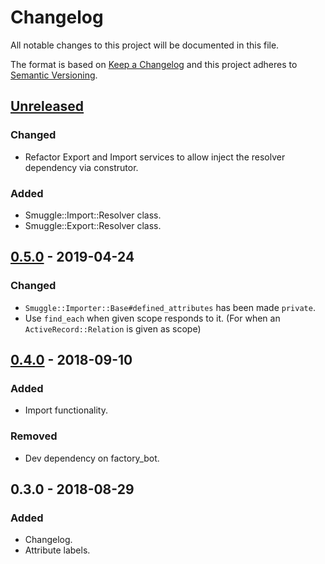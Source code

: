# Changelog

All notable changes to this project will be documented in this file.

The format is based on [Keep a Changelog](http://keepachangelog.com/en/1.0.0/)
and this project adheres to [Semantic Versioning](http://semver.org/spec/v2.0.0.html).

## [Unreleased]

### Changed

- Refactor Export and Import services to allow inject the resolver dependency via construtor.

### Added

- Smuggle::Import::Resolver class.
- Smuggle::Export::Resolver class.

## [0.5.0] - 2019-04-24

### Changed

- `Smuggle::Importer::Base#defined_attributes` has been made `private`.
- Use `find_each` when given scope responds to it. (For when an `ActiveRecord::Relation` is given as scope)

## [0.4.0] - 2018-09-10

### Added

- Import functionality.

### Removed

- Dev dependency on factory_bot.

## 0.3.0 - 2018-08-29

### Added

- Changelog.
- Attribute labels.

[Unreleased]: https://github.com/pablocrivella/statics/compare/v0.5.0...HEAD
[0.5.0]: https://github.com/pablocrivella/statics/compare/v0.4.0...v0.5.0
[0.4.0]: https://github.com/pablocrivella/statics/releases/tag/v0.4.0
